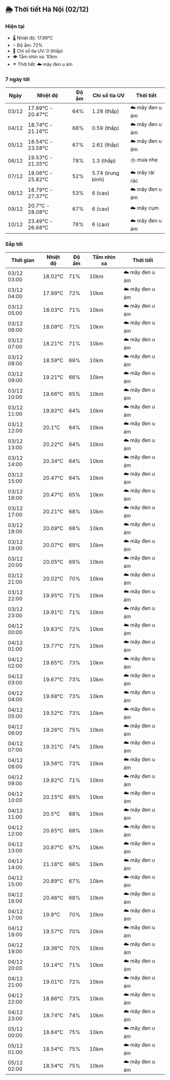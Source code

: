 ## 🌦️ Thời tiết Hà Nội (02/12)

### Hiện tại

- 🌡️ Nhiệt độ: 17.99℃
- 💦 Độ ẩm: 72%
- 🌟 Chỉ số tia UV: 0 (thấp)
- 👁️ Tầm nhìn xa: 10km
- ☂️ Thời tiết: ☁️ mây đen u ám

### 7 ngày tới

| Ngày | Nhiệt độ | Độ ẩm | Chỉ số tia UV | Thời tiết |
| --- | --- | --- | --- | --- |
| 03/12 | 17.99℃ - 20.47℃ | 64% | 1.28 (thấp) | ☁️ mây đen u ám |
| 04/12 | 18.74℃ - 21.16℃ | 68% | 0.59 (thấp) | ☁️ mây đen u ám |
| 05/12 | 18.54℃ - 23.58℃ | 67% | 2.61 (thấp) | ☁️ mây đen u ám |
| 06/12 | 19.53℃ - 21.35℃ | 78% | 1.3 (thấp) | ⛈️ mưa nhẹ |
| 07/12 | 18.06℃ - 25.82℃ | 52% | 5.74 (trung bình) | ☁️ mây rải rác |
| 08/12 | 18.79℃ - 27.37℃ | 53% | 6 (cao) | ☁️ mây đen u ám |
| 09/12 | 20.7℃ - 28.08℃ | 67% | 6 (cao) | ☁️ mây cụm |
| 10/12 | 23.49℃ - 26.68℃ | 76% | 6 (cao) | ☁️ mây đen u ám |

### Sắp tới

| Thời gian | Nhiệt độ | Độ ẩm | Tầm nhìn xa | Thời tiết |
| --- | --- | --- | --- | --- |
| 03/12 03:00 | 18.02℃ | 71% | 10km | ☁️ mây đen u ám |
| 03/12 04:00 | 17.99℃ | 72% | 10km | ☁️ mây đen u ám |
| 03/12 05:00 | 18.03℃ | 71% | 10km | ☁️ mây đen u ám |
| 03/12 06:00 | 18.09℃ | 71% | 10km | ☁️ mây đen u ám |
| 03/12 07:00 | 18.21℃ | 71% | 10km | ☁️ mây đen u ám |
| 03/12 08:00 | 18.59℃ | 69% | 10km | ☁️ mây đen u ám |
| 03/12 09:00 | 19.21℃ | 66% | 10km | ☁️ mây đen u ám |
| 03/12 10:00 | 19.66℃ | 65% | 10km | ☁️ mây đen u ám |
| 03/12 11:00 | 19.92℃ | 64% | 10km | ☁️ mây đen u ám |
| 03/12 12:00 | 20.1℃ | 64% | 10km | ☁️ mây đen u ám |
| 03/12 13:00 | 20.22℃ | 64% | 10km | ☁️ mây đen u ám |
| 03/12 14:00 | 20.34℃ | 64% | 10km | ☁️ mây đen u ám |
| 03/12 15:00 | 20.47℃ | 64% | 10km | ☁️ mây đen u ám |
| 03/12 16:00 | 20.47℃ | 65% | 10km | ☁️ mây đen u ám |
| 03/12 17:00 | 20.21℃ | 68% | 10km | ☁️ mây đen u ám |
| 03/12 18:00 | 20.09℃ | 68% | 10km | ☁️ mây đen u ám |
| 03/12 19:00 | 20.07℃ | 69% | 10km | ☁️ mây đen u ám |
| 03/12 20:00 | 20.05℃ | 69% | 10km | ☁️ mây đen u ám |
| 03/12 21:00 | 20.02℃ | 70% | 10km | ☁️ mây đen u ám |
| 03/12 22:00 | 19.95℃ | 71% | 10km | ☁️ mây đen u ám |
| 03/12 23:00 | 19.91℃ | 71% | 10km | ☁️ mây đen u ám |
| 04/12 00:00 | 19.83℃ | 72% | 10km | ☁️ mây đen u ám |
| 04/12 01:00 | 19.77℃ | 72% | 10km | ☁️ mây đen u ám |
| 04/12 02:00 | 19.65℃ | 73% | 10km | ☁️ mây đen u ám |
| 04/12 03:00 | 19.67℃ | 73% | 10km | ☁️ mây đen u ám |
| 04/12 04:00 | 19.68℃ | 73% | 10km | ☁️ mây đen u ám |
| 04/12 05:00 | 19.52℃ | 73% | 10km | ☁️ mây đen u ám |
| 04/12 06:00 | 19.26℃ | 75% | 10km | ☁️ mây đen u ám |
| 04/12 07:00 | 19.31℃ | 74% | 10km | ☁️ mây đen u ám |
| 04/12 08:00 | 19.56℃ | 73% | 10km | ☁️ mây đen u ám |
| 04/12 09:00 | 19.82℃ | 71% | 10km | ☁️ mây đen u ám |
| 04/12 10:00 | 20.15℃ | 69% | 10km | ☁️ mây đen u ám |
| 04/12 11:00 | 20.5℃ | 68% | 10km | ☁️ mây đen u ám |
| 04/12 12:00 | 20.65℃ | 68% | 10km | ☁️ mây đen u ám |
| 04/12 13:00 | 20.87℃ | 67% | 10km | ☁️ mây đen u ám |
| 04/12 14:00 | 21.16℃ | 66% | 10km | ☁️ mây đen u ám |
| 04/12 15:00 | 20.89℃ | 67% | 10km | ☁️ mây đen u ám |
| 04/12 16:00 | 20.46℃ | 68% | 10km | ☁️ mây đen u ám |
| 04/12 17:00 | 19.9℃ | 70% | 10km | ☁️ mây đen u ám |
| 04/12 18:00 | 19.57℃ | 70% | 10km | ☁️ mây đen u ám |
| 04/12 19:00 | 19.36℃ | 70% | 10km | ☁️ mây đen u ám |
| 04/12 20:00 | 19.14℃ | 71% | 10km | ☁️ mây đen u ám |
| 04/12 21:00 | 19.01℃ | 72% | 10km | ☁️ mây đen u ám |
| 04/12 22:00 | 18.86℃ | 73% | 10km | ☁️ mây đen u ám |
| 04/12 23:00 | 18.74℃ | 74% | 10km | ☁️ mây đen u ám |
| 05/12 00:00 | 18.64℃ | 75% | 10km | ☁️ mây đen u ám |
| 05/12 01:00 | 18.54℃ | 75% | 10km | ☁️ mây đen u ám |
| 05/12 02:00 | 18.54℃ | 75% | 10km | ☁️ mây đen u ám |
